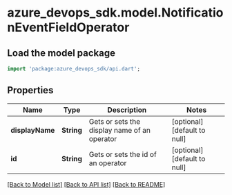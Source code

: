 # azure_devops_sdk.model.NotificationEventFieldOperator

## Load the model package
```dart
import 'package:azure_devops_sdk/api.dart';
```

## Properties
Name | Type | Description | Notes
------------ | ------------- | ------------- | -------------
**displayName** | **String** | Gets or sets the display name of an operator | [optional] [default to null]
**id** | **String** | Gets or sets the id of an operator | [optional] [default to null]

[[Back to Model list]](../README.md#documentation-for-models) [[Back to API list]](../README.md#documentation-for-api-endpoints) [[Back to README]](../README.md)


